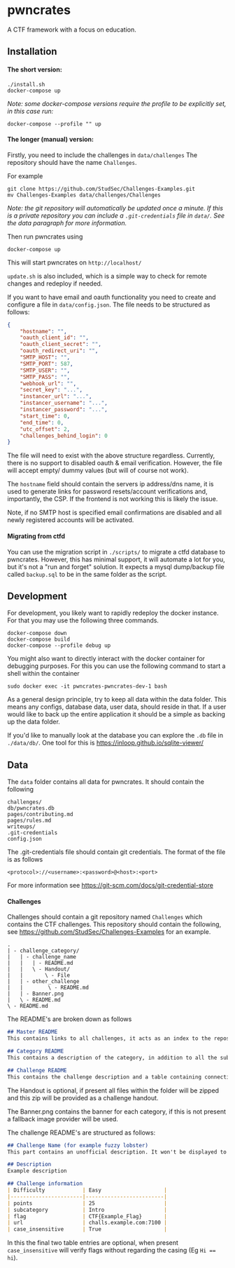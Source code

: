 # pwncrates
A CTF framework with a focus on education.


## Installation
#### The short version:

```commandline
./install.sh
docker-compose up
```
_Note: some docker-compose versions require the profile to be explicitly set, in this case run:_
```commandline
docker-compose --profile "" up
```

#### The longer (manual) version:
Firstly, you need to include the challenges in `data/challenges`
The repository should have the name `Challenges`.

For example
```commandline
git clone https://github.com/StudSec/Challenges-Examples.git 
mv Challenges-Examples data/challenges/Challenges
```

*Note: the git repository will automatically be updated
once a minute. If this is a private repository you can include
a `.git-credentials` file in `data/`. See the data paragraph for more information.*

Then run pwncrates using
```commandline
docker-compose up
```
This will start pwncrates on `http://localhost/`

`update.sh` is also included, which is a simple way to check for remote changes and redeploy if needed.

If you want to have email and oauth functionality you need to create and configure a file in `data/config.json`.
The file needs to be structured as follows:
```json
{
    "hostname": "",
    "oauth_client_id": "",
    "oauth_client_secret": "",
    "oauth_redirect_uri": "",
    "SMTP_HOST": "",
    "SMTP_PORT": 587,
    "SMTP_USER": "",
    "SMTP_PASS": "",
    "webhook_url": "",
    "secret_key": "...",
    "instancer_url": "...",
    "instancer_username": "...",
    "instancer_password": "...",
    "start_time": 0,
    "end_time": 0,
    "utc_offset": 2,
    "challenges_behind_login": 0
}
```

The file will need to exist with the above structure regardless. Currently, there is no support to disabled oauth & email
verification. However, the file will accept empty/ dummy values (but will of course not work).

The `hostname` field should contain the servers ip address/dns name, it is used to generate links for password 
resets/account verifications and, importantly, the CSP. If the frontend is not working this is likely the issue.

Note, if no SMTP host is specified email confirmations are disabled and all newly registered accounts will be activated.

#### Migrating from ctfd
You can use the migration script in `./scripts/` to migrate a ctfd database to pwncrates. However, this has minimal
support, it will automate a lot for you, but it's not a "run and forget" solution. It expects a mysql dump/backup file
called `backup.sql` to be in the same folder as the script.

## Development
For development, you likely want to rapidly redeploy the docker
instance. For that you may use the following three commands.
```commandline
docker-compose down
docker-compose build
docker-compose --profile debug up
```

You might also want to directly interact with the docker container for
debugging purposes. For this you can use the following command to start a
shell within the container
```commandline
sudo docker exec -it pwncrates-pwncrates-dev-1 bash
```

As a general design principle, try to keep all data within the data folder.
This means any configs, database data, user data, should reside in that. If 
a user would like to back up the entire application it should be a simple as
backing up the data folder.

If you'd like to manually look at the database you can explore the `.db` file
in `./data/db/`. One tool for this is https://inloop.github.io/sqlite-viewer/

## Data
The `data` folder contains all data for pwncrates. It should contain the
following
```commandline
challenges/
db/pwncrates.db
pages/contributing.md
pages/rules.md
writeups/
.git-credentials
config.json
```

The .git-credentials file should contain git credentials. The format of
the file is as follows
```commandline
<protocol>://<username>:<password>@<host>:<port>
```
For more information see
https://git-scm.com/docs/git-credential-store

#### Challenges
Challenges should contain a git repository named `Challenges` which contains
the CTF challenges. This repository should contain the following, see https://github.com/StudSec/Challenges-Examples for
an example.
```commandline
.
| - challenge_category/
|   | - challenge_name
|   |   | - README.md
|   |   \ - Handout/
|   |       \ - File
|   | - other_challenge
|   |        \ - README.md
|   | - Banner.png
|   \ - README.md
\ - README.md    
```
The README's are broken down as follows
```md
## Master README
This contains links to all challenges, it acts as an index to the repository.

## Category README
This contains a description of the category, in addition to all the subcategories (and their descriptions)

## Challenge README
This contains the challenge description and a table containing connection info, flag, point count, etc
```
The Handout is optional, if present all files within the folder will be zipped and this zip will be provided as
a challenge handout.

The Banner.png contains the banner for each category, if this is not present a fallback image provider will be used.

The challenge README's are structured as follows:
```md
## Challenge Name (for example fuzzy lobster)
This part contains an unofficial description. It won't be displayed to the players.

## Description
Example description

## Challenge information
| Difficulty            | Easy                    |
|-----------------------|-------------------------|
| points                | 25                      |
| subcategory           | Intro                   |
| flag                  | CTF{Example_Flag}       |
| url                   | challs.example.com:7100 |
| case_insensitive      | True                    |
```

In this the final two table entries are optional, when present `case_insensitive` will verify flags
without regarding the casing (Eg `Hi == hi`). 
